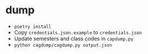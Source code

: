 # dump

- `poetry install`
- Copy `credentials.json.example` to `credentials.json`
- Update semesters and class codes in `capdump.py`
- `python cagdump/cagdump.py output.json`
